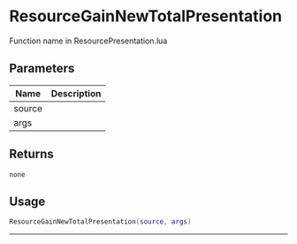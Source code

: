 # ResourceGainNewTotalPresentation

Function name in ResourcePresentation.lua

## Parameters

| Name   | Description |
| ------ | ----------- |
| source |             |
| args   |             |

## Returns

`none`

## Usage

```lua
ResourceGainNewTotalPresentation(source, args)
```

---
